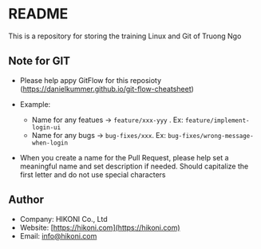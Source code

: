 # README #
This is a repository for storing the training Linux and Git of Truong Ngo

## Note for GIT
* Please help appy GitFlow for this reposioty (https://danielkummer.github.io/git-flow-cheatsheet)
* Example:
    - Name for any featues -> `feature/xxx-yyy` . Ex: `feature/implement-login-ui`
    - Name for any bugs -> `bug-fixes/xxx`. Ex: `bug-fixes/wrong-message-when-login`

* When you create a name for the Pull Request, please help set a meaningful name and set description if needed. Should capitalize the first letter and do not use special characters

## Author
* Company: HIKONI Co., Ltd
* Website: [https://hikoni.com](https://hikoni.com)
* Email: info@hikoni.com
